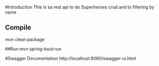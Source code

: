 #Introduction
This is sa rest api to do Superheroes crud and to filtering by name

## Compile 
mvn clean package

##Run
mvn spring-boot:run

#Swagger Documentation
http://localhost:8080/swagger-ui.html

